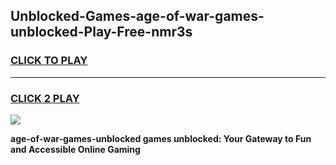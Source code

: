 
## Unblocked-Games-age-of-war-games-unblocked-Play-Free-nmr3s
<h3>
<a href="https://premium76.site?title=age-of-war-games-unblocked&ref=20M">CLICK TO PLAY</a></h3>
<hr>

<h3>
<a href="https://premium76.site?title=age-of-war-games-unblocked&ref=20M">CLICK 2 PLAY</a>
  
</h3>

<a href="https://premium76.site?title=age-of-war-games-unblocked&ref=19M"><img src="https://clearcache.store/games.png"></a>


**age-of-war-games-unblocked games unblocked: Your Gateway to Fun and Accessible Online Gaming**
